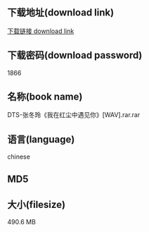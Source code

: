 ## 下载地址(download link)
[下载链接 download link](https://voluble-croquembouche-d321dc.netlify.app/?s=DTS-%E5%BC%A0%E5%86%AC%E7%8E%B2%E3%80%8A%E6%88%91%E5%9C%A8%E7%BA%A2%E5%B0%98%E4%B8%AD%E9%81%87%E8%A7%81%E4%BD%A0%E3%80%8B%5BWAV%5D.rar)

## 下载密码(download password)
1866

## 名称(book name)
DTS-张冬玲《我在红尘中遇见你》[WAV].rar.rar

## 语言(language)
chinese

## MD5


## 大小(filesize)
490.6 MB
